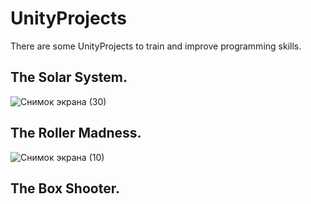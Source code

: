 # UnityProjects
There are some UnityProjects to train and improve programming skills.

## The Solar System.

![Снимок экрана (30)](https://user-images.githubusercontent.com/62243357/130323145-af34620a-1819-4fc2-bc91-4b30b821a605.png)

## The Roller Madness.

![Снимок экрана (10)](https://user-images.githubusercontent.com/62243357/130136310-ba445fd0-da90-483a-8de4-01f2e54fd76b.png)

## The Box Shooter.

